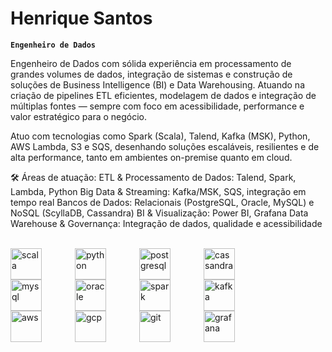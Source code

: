 # Henrique Santos

**`Engenheiro de Dados`**

Engenheiro de Dados com sólida experiência em processamento de grandes volumes de dados, integração de sistemas e construção de soluções de Business Intelligence (BI) e Data Warehousing. Atuando na criação de pipelines ETL eficientes, modelagem de dados e integração de múltiplas fontes — sempre com foco em acessibilidade, performance e valor estratégico para o negócio.

Atuo com tecnologias como Spark (Scala), Talend, Kafka (MSK), Python, AWS Lambda, S3 e SQS, desenhando soluções escaláveis, resilientes e de alta performance, tanto em ambientes on-premise quanto em cloud.

🛠️ Áreas de atuação:
ETL & Processamento de Dados: Talend, Spark, Lambda, Python
Big Data & Streaming: Kafka/MSK, SQS, integração em tempo real
Bancos de Dados: Relacionais (PostgreSQL, Oracle, MySQL) e NoSQL (ScyllaDB, Cassandra)
BI & Visualização: Power BI, Grafana
Data Warehouse & Governança: Integração de dados, qualidade e acessibilidade
<br/>
<br/>

<img 
    align="left" 
    alt="scala"
    title="scala" 
    width="50px" 
    style="padding-right: 50px;" 
    src="https://cdn.jsdelivr.net/gh/devicons/devicon@latest/icons/scala/scala-original-wordmark.svg" 
/>
<img 
    align="left" 
    alt="python" 
    title="python"
    width="50px" 
    style="padding-right: 50px;" 
    src="https://cdn.jsdelivr.net/gh/devicons/devicon@latest/icons/python/python-original.svg" 
/>
<img 
    align="left" 
    alt="postgresql" 
    title="postgresql"
    width="50px" 
    style="padding-right: 50px;" 
    src="https://cdn.jsdelivr.net/gh/devicons/devicon@latest/icons/postgresql/postgresql-original.svg" 
/>
<img 
    align="left" 
    alt="cassandra" 
    title="cassandra"
    width="50px" 
    style="padding-right: 50px;" 
    src="https://cdn.jsdelivr.net/gh/devicons/devicon@latest/icons/cassandra/cassandra-original.svg"  
/>
<img 
    align="left" 
    alt="mysql"
    title="mysql" 
    width="50px" 
    style="padding-right: 50px;" 
    src="https://cdn.jsdelivr.net/gh/devicons/devicon@latest/icons/mysql/mysql-original-wordmark.svg" 
/>
<img 
    align="left" 
    alt="oracle"
    title="oracle" 
    width="50px" 
    style="padding-right: 50px;" 
    src="https://cdn.jsdelivr.net/gh/devicons/devicon@latest/icons/oracle/oracle-original.svg" 
/>
<img 
    align="left" 
    alt="spark" 
    title="spark"
    width="50px" 
    style="padding-right: 50px;" 
    src="https://cdn.jsdelivr.net/gh/devicons/devicon@latest/icons/apachespark/apachespark-original-wordmark.svg" 
/>
<img 
    align="left" 
    alt="kafka" 
    title="kafka"
    width="50px" 
    style="padding-right: 50px;" 
    src="https://cdn.jsdelivr.net/gh/devicons/devicon@latest/icons/apachekafka/apachekafka-original-wordmark.svg" 
/>
<img 
    align="left" 
    alt="aws"
    title="aws" 
    width="50px" 
    style="padding-right: 50px;" 
    src="https://cdn.jsdelivr.net/gh/devicons/devicon@latest/icons/amazonwebservices/amazonwebservices-original-wordmark.svg" 
/>
<img 
    align="left" 
    alt="gcp" 
    title="gcp"
    width="50px" 
    style="padding-right: 50px;" 
    src="https://cdn.jsdelivr.net/gh/devicons/devicon@latest/icons/googlecloud/googlecloud-original.svg" 
/>
<img 
    align="left" 
    alt="git" 
    title="git"
    width="50px" 
    style="padding-right: 50px;" 
    src="https://cdn.jsdelivr.net/gh/devicons/devicon@latest/icons/github/github-original.svg" 
/>
<img 
    align="left" 
    alt="grafana" 
    title="grafana"
    width="50px" 
    style="padding-right: 50px;" 
    src="https://cdn.jsdelivr.net/gh/devicons/devicon@latest/icons/grafana/grafana-original.svg" 
/>
         

<br/>
<br/>
